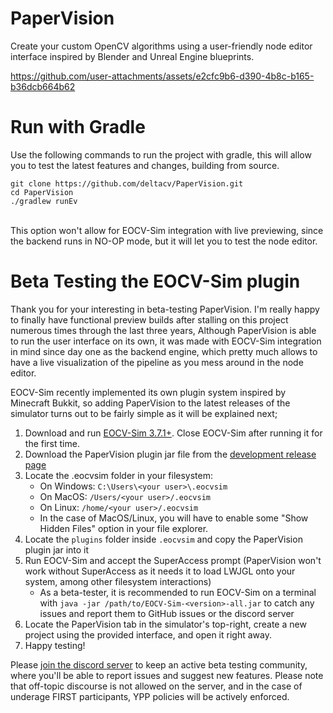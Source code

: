 # PaperVision

Create your custom OpenCV algorithms using a user-friendly node editor interface inspired by Blender and Unreal Engine blueprints.

https://github.com/user-attachments/assets/e2cfc9b6-d390-4b8c-b165-b36dcb664b62

# Run with Gradle

Use the following commands to run the project with gradle, this will allow you to test the latest features and changes, building from source.
<br>

```shell
git clone https://github.com/deltacv/PaperVision.git
cd PaperVision
./gradlew runEv
```

<br>This option won't allow for EOCV-Sim integration with live previewing, since the backend runs in NO-OP mode, but it will let you to test the node editor.

# Beta Testing the EOCV-Sim plugin

Thank you for your interesting in beta-testing PaperVision. I'm really happy to finally have functional preview builds after stalling on this project numerous times through the last three years,
Although PaperVision is able to run the user interface on its own, it was made with EOCV-Sim integration in mind since day one as the backend engine, which pretty much allows to have a live visualization of the pipeline as you mess around in the node editor.

EOCV-Sim recently implemented its own plugin system inspired by Minecraft Bukkit, so adding PaperVision to the latest releases of the simulator turns out to be fairly simple as it will be explained next;

1. Download and run [EOCV-Sim 3.7.1+](https://deltacv.gitbook.io/eocv-sim/downloading-eocv-sim). Close EOCV-Sim after running it for the first time.
2. Download the PaperVision plugin jar file from the [development release page](https://github.com/deltacv/PaperVision/releases/tag/Dev)
3. Locate the .eocvsim folder in your filesystem:
   - On Windows: `C:\Users\<your user>\.eocvsim`
   - On MacOS: `/Users/<your user>/.eocvsim`
   - On Linux: `/home/<your user>/.eocvsim`
   - In the case of MacOS/Linux, you will have to enable some "Show Hidden Files" option in your file explorer.
4. Locate the `plugins` folder inside `.eocvsim` and copy the PaperVision plugin jar into it
5. Run EOCV-Sim and accept the SuperAccess prompt (PaperVision won't work without SuperAccess as it needs it to load LWJGL onto your system, among other filesystem interactions)
   - As a beta-tester, it is recommended to run EOCV-Sim on a terminal with `java -jar /path/to/EOCV-Sim-<version>-all.jar` to catch any issues and report them to GitHub issues or the discord server
6. Locate the PaperVision tab in the simulator's top-right, create a new project using the provided interface, and open it right away.
7. Happy testing!

Please [join the discord server](https://discord.gg/A3RMYzf6DA) to keep an active beta testing community, where you'll be able to report issues and suggest new features. Please note that off-topic discourse is not allowed on the server, and in the case of underage FIRST participants, YPP policies will be actively enforced.

